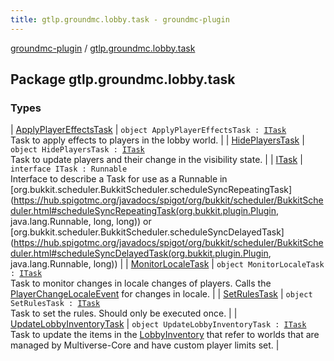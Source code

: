 ```yaml
---
title: gtlp.groundmc.lobby.task - groundmc-plugin
---
```


[groundmc-plugin](../index.html) / [gtlp.groundmc.lobby.task](.)

## Package gtlp.groundmc.lobby.task

### Types

| [ApplyPlayerEffectsTask](-apply-player-effects-task/index.html) | `object ApplyPlayerEffectsTask : `[`ITask`](-i-task/index.html)<br>Task to apply effects to players in the lobby world. |
| [HidePlayersTask](-hide-players-task/index.html) | `object HidePlayersTask : `[`ITask`](-i-task/index.html)<br>Task to update players and their change in the visibility state. |
| [ITask](-i-task/index.html) | `interface ITask : Runnable`<br>Interface to describe a Task for use as a Runnable in [org.bukkit.scheduler.BukkitScheduler.scheduleSyncRepeatingTask](https://hub.spigotmc.org/javadocs/spigot/org/bukkit/scheduler/BukkitScheduler.html#scheduleSyncRepeatingTask(org.bukkit.plugin.Plugin, java.lang.Runnable, long, long)) or [org.bukkit.scheduler.BukkitScheduler.scheduleSyncDelayedTask](https://hub.spigotmc.org/javadocs/spigot/org/bukkit/scheduler/BukkitScheduler.html#scheduleSyncDelayedTask(org.bukkit.plugin.Plugin, java.lang.Runnable, long)) |
| [MonitorLocaleTask](-monitor-locale-task/index.html) | `object MonitorLocaleTask : `[`ITask`](-i-task/index.html)<br>Task to monitor changes in locale changes of players. Calls the [PlayerChangeLocaleEvent](../gtlp.groundmc.lobby.event/-player-change-locale-event/index.html) for changes in locale. |
| [SetRulesTask](-set-rules-task/index.html) | `object SetRulesTask : `[`ITask`](-i-task/index.html)<br>Task to set the rules. Should only be executed once. |
| [UpdateLobbyInventoryTask](-update-lobby-inventory-task/index.html) | `object UpdateLobbyInventoryTask : `[`ITask`](-i-task/index.html)<br>Task to update the items in the [LobbyInventory](../gtlp.groundmc.lobby.inventory/-lobby-inventory/index.html) that refer to worlds that are managed by Multiverse-Core and have custom player limits set. |

